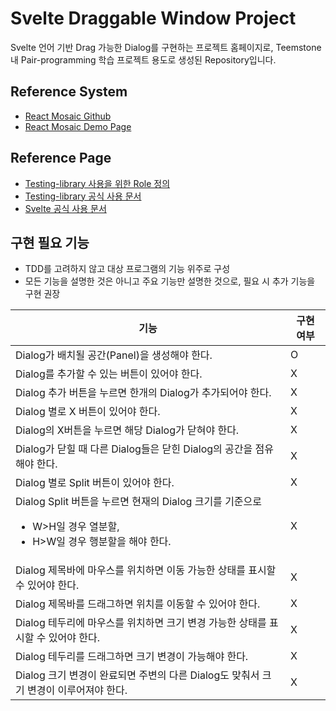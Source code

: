 # Svelte Draggable Window Project

Svelte 언어 기반 Drag 가능한 Dialog를 구현하는 프로젝트 홈페이지로, Teemstone 내 Pair-programming 학습 프로젝트 용도로 생성된 Repository입니다.

## Reference System

- [React Mosaic Github](https://github.com/nomcopter/react-mosaic)
- [React Mosaic Demo Page](https://nomcopter.github.io/react-mosaic/)

## Reference Page

- [Testing-library 사용을 위한 Role 정의](https://www.w3.org/WAI/PF/HTML/wiki/RoleAttribute)
- [Testing-library 공식 사용 문서](https://testing-library.com/docs/)
- [Svelte 공식 사용 문서](https://svelte.dev/docs)

## 구현 필요 기능
- TDD를 고려하지 않고 대상 프로그램의 기능 위주로 구성
- 모든 기능을 설명한 것은 아니고 주요 기능만 설명한 것으로, 필요 시 추가 기능을 구현 권장

|기능|구현 여부|
|---|---|
|Dialog가 배치될 공간(Panel)을 생성해야 한다.|O|
|Dialog를 추가할 수 있는 버튼이 있어야 한다.|X|
|Dialog 추가 버튼을 누르면 한개의 Dialog가 추가되어야 한다.|X|
|Dialog 별로 X 버튼이 있어야 한다.|X|
|Dialog의 X버튼을 누르면 해당 Dialog가 닫혀야 한다.|X|
|Dialog가 닫힐 때 다른 Dialog들은 닫힌 Dialog의 공간을 점유해야 한다.|X|
|Dialog 별로 Split 버튼이 있어야 한다.|X|
|Dialog Split 버튼을 누르면 현재의 Dialog 크기를 기준으로 <ul><li>W>H일 경우 열분할,</li><li>H>W일 경우 행분할을 해야 한다.</li></ul>|X|
|Dialog 제목바에 마우스를 위치하면 이동 가능한 상태를 표시할 수 있어야 한다.|X|
|Dialog 제목바를 드래그하면 위치를 이동할 수 있어야 한다.|X|
|Dialog 테두리에 마우스를 위치하면 크기 변경 가능한 상태를 표시할 수 있어야 한다.|X|
|Dialog 테두리를 드래그하면 크기 변경이 가능해야 한다.|X|
|Dialog 크기 변경이 완료되면 주변의 다른 Dialog도 맞춰서 크기 변경이 이루어져야 한다.|X|



